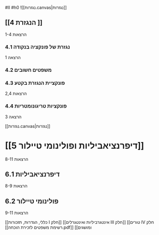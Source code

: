 #II #h0 
![[נגזרות.canvas|נגזרות]]
## [[4 הנגזרת ]] 
הרצאות 1-4

### 4.1 נגזרת של פונקציה בנקודה 
הרצאה 1

### 4.2 משפטים חשובים


### 4.3 פונקציית הנגזרת בקטע 
הרצאות 2,4


### 4.4 פונקציות טריגונומטריות
הרצאה 3


[[נגזרות.canvas|נגזרות]]


# [[5 דיפרנציאביליות ופולינומי טיילור]]
הרצאות 8-11

## 6.1 דיפרנציאביליות
הרצאות 8-9
## 6.2 פולינומי טיילור
הרצאות 9-11



[[‫חלק IV טורים]] [[חלק III אינטגרביליות ואינטגרלים]] [[חלק I ‫כללי, הגדרות, תזכורות ומושגים]] [[‎⁨רשימת משפטים לזכירת הוכחה⁩.pdf]] 